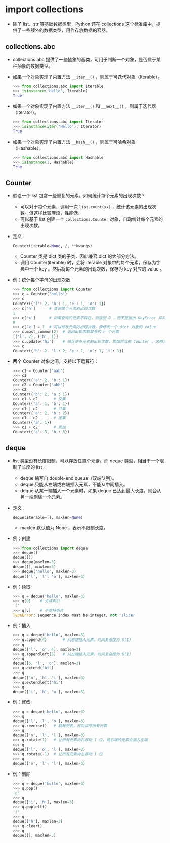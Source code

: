 # import collections

- 除了 list、str 等基础数据类型，Python 还在 collections 这个标准库中，提供了一些额外的数据类型，用作存放数据的容器。

## collections.abc

- collections.abc 提供了一些抽象的基类，可用于判断一个对象，是否属于某种抽象的数据类型。

- 如果一个对象实现了内置方法 `__iter__()` ，则属于可迭代对象（Iterable）。
  ```py
  >>> from collections.abc import Iterable
  >>> isinstance('Hello', Iterable)
  True
  ```

- 如果一个对象实现了内置方法 `__iter__()` 和 `__next__()` ，则属于迭代器（Iterator）。
  ```py
  >>> from collections.abc import Iterator
  >>> isinstance(iter('Hello'), Iterator)
  True
  ```

- 如果一个对象实现了内置方法 `__hash__()` ，则属于可哈希对象（Hashable）。
  ```py
  >>> from collections.abc import Hashable
  >>> isinstance(1, Hashable)
  True
  ```

## Counter

- 假设一个 list 包含一些重复的元素，如何统计每个元素的出现次数？
  - 可以对于每个元素，调用一次 `list.count(xx)` ，统计该元素的出现次数。但这样比较麻烦，性能低。
  - 可以基于 list 创建一个 `collections.Counter` 对象，自动统计每个元素的出现次数。

- 定义：
  ```py
  Counter(iterable=None, /, **kwargs)
  ```
  - Counter 类是 dict 类的子类，因此兼容 dict 的大部分方法。
  - 调用 Counter(iterable) 时，会将 iterable 对象中的每个元素，保存为字典中一个 key 。然后将每个元素的出现次数，保存为 key 对应的 value 。

- 例：统计每个字母的出现次数
  ```py
  >>> from collections import Counter
  >>> c = Counter('hello')
  >>> c
  Counter({'l': 2, 'h': 1, 'e': 1, 'o': 1})
  >>> c['h']      # 查询某个元素的出现次数
  1
  >>> c['x']      # 如果查询的元素不存在，则返回 0 ，而不是抛出 KeyError 异常
  0
  >>> c['x'] = 1  # 可以修改元素的出现次数，像修改一个 dict 对象的 value
  >>> c.most_common(2)  # 返回出现次数最多的 n 个元素
  [('l', 2), ('h', 1)]
  >>> c.update('hi')    # 统计更多元素的出现次数，累加到当前 Counter 。这相当于 c += Counter('hi')
  >>> c
  Counter({'h': 2, 'l': 2, 'e': 1, 'o': 1, 'i': 1})
  ```

- 两个 Counter 对象之间，支持以下运算符：
  ```py
  >>> c1 = Counter('aab')
  >>> c1
  Counter({'a': 2, 'b': 1})
  >>> c2 = Counter('abb')
  >>> c2
  Counter({'b': 2, 'a': 1})
  >>> c1 & c2       # 交集
  Counter({'a': 1, 'b': 1})
  >>> c1 | c2       # 并集
  Counter({'a': 2, 'b': 2})
  >>> c1 - c2       # 差集
  Counter({'a': 1})
  >>> c1 + c2       # 累加
  Counter({'a': 3, 'b': 3})
  ```

## deque

- list 类型没有长度限制，可以存放任意个元素。而 deque 类型，相当于一个限制了长度的 list 。
  - deque 缩写自 double-end queue（双端队列）。
  - deque 只能从左端或右端插入元素，不能从中间插入。
  - deque 从某一端插入一个元素时，如果 deque 已达到最大长度，则会从另一端删除一个元素。

- 定义：
  ```py
  deque(iterable=[], maxlen=None)
  ```
  - maxlen 默认值为 None ，表示不限制长度。

- 例：创建
  ```py
  >>> from collections import deque
  >>> deque()
  deque([])
  >>> deque(maxlen=3)
  deque([], maxlen=3)
  >>> deque('hello', maxlen=3)
  deque(['l', 'l', 'o'], maxlen=3)
  ```

- 例：读取
  ```py
  >>> q = deque('hello', maxlen=3)
  >>> q[0]    # 支持索引
  'l'
  >>> q[:]    # 不支持切片
  TypeError: sequence index must be integer, not 'slice'
  ```

- 例：插入
  ```py
  >>> q = deque('hello', maxlen=3)
  >>> q.append(4)       # 从右端插入元素，时间复杂度为 O(1)
  >>> q
  deque(['l', 'o', 4], maxlen=3)
  >>> q.appendleft(5)   # 从左端插入元素，时间复杂度为 O(1)
  >>> q
  deque([5, 'l', 'o'], maxlen=3)
  >>> q.extend('hi')
  >>> q
  deque(['o', 'h', 'i'], maxlen=3)
  >>> q.extendleft('hi')
  >>> q
  deque(['i', 'h', 'o'], maxlen=3)
  ```

- 例：修改
  ```py
  >>> q = deque('hello', maxlen=3)
  >>> q
  deque(['l', 'l', 'o'], maxlen=3)
  >>> q.reverse()   # 翻转列表，反向排序所有元素
  >>> q
  deque(['o', 'l', 'l'], maxlen=3)
  >>> q.rotate(1)   # 让所有元素向右移动 1 位，最右端的元素会插入左端
  >>> q
  deque(['l', 'o', 'l'], maxlen=3)
  >>> q.rotate(-1)  # 让所有元素向左移动 1 位
  >>> q
  deque(['o', 'l', 'l'], maxlen=3)
  ```

- 例：删除
  ```py
  >>> q = deque('hello', maxlen=3)
  >>> q.pop()
  'o'
  >>> q
  deque(['i', 'h'], maxlen=3)
  >>> q.popleft()
  'i'
  >>> q
  deque(['h'], maxlen=3)
  >>> q.clear()
  >>> q
  deque([], maxlen=3)
  ```
